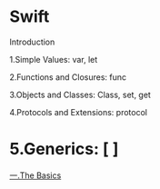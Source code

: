 Swift
==================

Introduction

1.Simple Values: var, let

2.Functions and Closures: func

3.Objects and Classes: Class, set, get

4.Protocols and Extensions: protocol

5.Generics: [ ]
==================

[一.The Basics](http://blog.csdn.net/superleexpert/article/details/42419719) 
